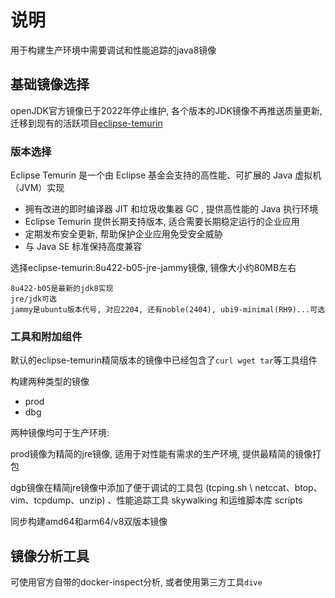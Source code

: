 # 说明

用于构建生产环境中需要调试和性能追踪的java8镜像

## 基础镜像选择

openJDK官方镜像已于2022年停止维护, 各个版本的JDK镜像不再推送质量更新, 迁移到现有的活跃项目[eclipse-temurin](https://hub.docker.com/_/eclipse-temurin/)

### 版本选择

Eclipse Temurin 是一个由 Eclipse 基金会支持的高性能、可扩展的 Java 虚拟机（JVM）实现

* 拥有改进的即时编译器 JIT 和垃圾收集器 GC , 提供高性能的 Java 执行环境
* Eclipse Temurin 提供长期支持版本, 适合需要长期稳定运行的企业应用
* 定期发布安全更新, 帮助保护企业应用免受安全威胁
* 与 Java SE 标准保持高度兼容

选择eclipse-temurin:8u422-b05-jre-jammy镜像, 镜像大小约80MB左右

```plaintext
8u422-b05是最新的jdk8实现
jre/jdk可选
jammy是ubuntu版本代号, 对应2204, 还有noble(2404), ubi9-minimal(RH9)...可选
```

### 工具和附加组件

默认的eclipse-temurin精简版本的镜像中已经包含了`curl wget tar`等工具组件

构建两种类型的镜像

* prod
* dbg

两种镜像均可于生产环境:

prod镜像为精简的jre镜像, 适用于对性能有需求的生产环境, 提供最精简的镜像打包

dgb镜像在精简jre镜像中添加了便于调试的工具包 (tcping.sh \ netccat、btop、vim、tcpdump、unzip) 、性能追踪工具 skywalking 和运维脚本库 scripts

同步构建amd64和arm64/v8双版本镜像

## 镜像分析工具

可使用官方自带的docker-inspect分析, 或者使用第三方工具`dive`
